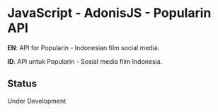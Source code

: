 # JavaScript - AdonisJS - Popularin API
**EN**: API for Popularin - Indonesian film social media.

**ID**: API untuk Popularin - Sosial media film Indonesia.

## Status
Under Development
